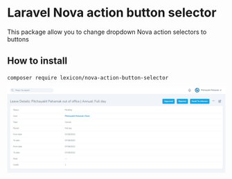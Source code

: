 ﻿# Laravel Nova action button selector
This package allow you to change dropdown Nova action selectors to buttons

## How to install
```
composer require lexicon/nova-action-button-selector
```

![example_1](./docs/main_1.jpg)
